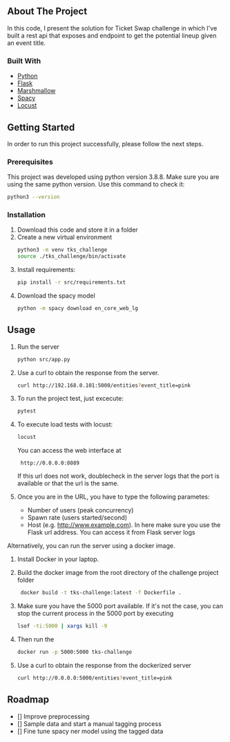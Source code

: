 ## About The Project

In this code, I present the solution for Ticket Swap challenge in which I've built a rest api that exposes and endpoint
to get the potential lineup given an event title.

### Built With

* [Python](https://www.python.org/)
* [Flask](https://flask.palletsprojects.com/en/2.0.x/)
* [Marshmallow](https://marshmallow.readthedocs.io/en/stable/)
* [Spacy](https://spacy.io/)
* [Locust](https://locust.io/)

## Getting Started

In order to run this project successfully, please follow the next steps.

### Prerequisites

This project was developed using python version 3.8.8. Make sure you are using the same python version. Use this command
to check it:

   ```sh
   python3 --version
   ```

### Installation

1. Download this code and store it in a folder
2. Create a new virtual environment
    ```sh
    python3 -m venv tks_challenge
    source ./tks_challenge/bin/activate
    ```
3. Install requirements:
    ```sh
    pip install -r src/requirements.txt
    ```
4. Download the spacy model
    ```sh
   python -m spacy download en_core_web_lg
   ```

## Usage

1. Run the server
   ```sh
   python src/app.py
   ```

2. Use a curl to obtain the response from the server.
   ```sh
   curl http://192.168.0.101:5000/entities?event_title=pink
   ```

3. To run the project test, just excecute:
    ```sh 
    pytest
    ```

4. To execute load tests with locust:
    ```sh
   locust 
    ```
   You can access the web interface at
   ```
    http://0.0.0.0:8089
   ```
   If this url does not work, doublecheck in the server logs that the port is available or that the url is the same.

5. Once you are in the URL, you have to type the following parametes:
    - Number of users (peak concurrency)
    - Spawn rate (users started/second)
    - Host (e.g. http://www.example.com). In here make sure you use the Flask url address. You can access it from Flask
      server logs

Alternatively, you can run the server using a docker image.

1. Install Docker in your laptop.

2. Build the docker image from the root directory of the challenge project folder
   ```sh
    docker build -t tks-challenge:latest -f Dockerfile .
   ```
3. Make sure you have the 5000 port available. If it's not the case, you can stop the current process in the 5000 port
   by executing
   ```sh
   lsof -ti:5000 | xargs kill -9
   ```
4. Then run the
   ```sh
   docker run -p 5000:5000 tks-challenge
   ```
5. Use a curl to obtain the response from the dockerized server
   ```sh
   curl http://0.0.0.0:5000/entities?event_title=pink
   ```

## Roadmap

- [] Improve preprocessing
- [] Sample data and start a manual tagging process
- [] Fine tune spacy ner model using the tagged data
